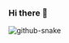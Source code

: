 ### Hi there 👋

<picture>
  <source media="(prefers-color-scheme: dark)" srcset="[github-contribution-grid-snake-dark.svg](https://raw.githubusercontent.com/nilesh-iiita/nilesh-iiita/output/github-contribution-grid-snake-dark.svg)" />
  <!-- <source media="(prefers-color-scheme: light)" srcset="github-snake.svg" /> -->
  <img alt="github-snake" src="github-contribution-grid-snake-dark.svg](https://raw.githubusercontent.com/nilesh-iiita/nilesh-iiita/output/github-contribution-grid-snake-dark.svg" />
</picture>
<!--
**nilesh-iiita/nilesh-iiita** is a ✨ _special_ ✨ repository because its `README.md` (this file) appears on your GitHub profile.

Here are some ideas to get you started:

- 🔭 I’m currently working on ...
- 🌱 I’m currently learning ...
- 👯 I’m looking to collaborate on ...
- 🤔 I’m looking for help with ...
- 💬 Ask me about ...
- 📫 How to reach me: ...
- 😄 Pronouns: ...
- ⚡ Fun fact: ...
-->
